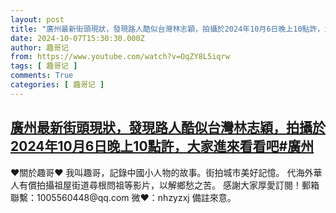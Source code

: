 ```yaml
---
layout: post
title: "廣州最新街頭現狀，發現路人酷似台灣林志穎，拍攝於2024年10月6日晚上10點許，大家進來看看吧#廣州"
date: 2024-10-07T15:30:30.000Z
author: 趣哥记
from: https://www.youtube.com/watch?v=OqZY8L5iqrw
tags: [ 趣哥记 ]
comments: True
categories: [ 趣哥记 ]
---
```

<!--1728315030000-->
[廣州最新街頭現狀，發現路人酷似台灣林志穎，拍攝於2024年10月6日晚上10點許，大家進來看看吧#廣州](https://www.youtube.com/watch?v=OqZY8L5iqrw)
------

<div>
♥關於趣哥♥  我叫趣哥，記錄中國小人物的故事。街拍城市美好記憶。  代海外華人有償拍攝祖屋街道尋根問祖等影片，以解鄉愁之苦。  感謝大家厚愛訂閱！郵箱聯繫：1005560448@qq.com 微❤：nhzyzxj 備註來意。
</div>
